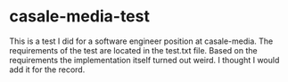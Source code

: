 # casale-media-test

This is a test I did for a software engineer position at casale-media. The requirements of the test are located in the test.txt file. Based on the requirements the implementation itself turned out weird.
I thought I would add it for the record.
